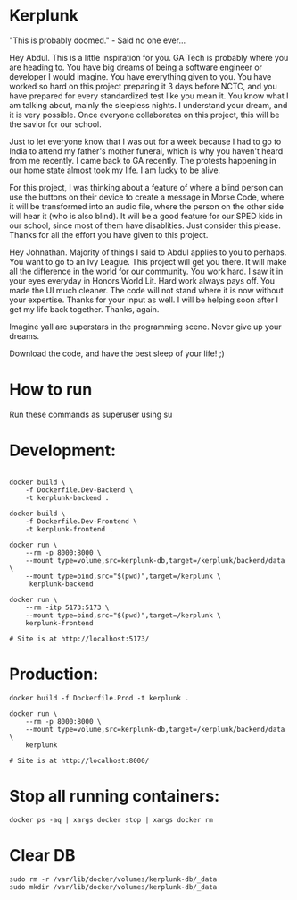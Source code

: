 # Kerplunk
"This is probably doomed." - Said no one ever...

Hey Abdul. This is a little inspiration for you. GA Tech is probably where you are heading to. You have big dreams of being a software engineer or developer I would imagine. You have everything given to you. You have worked so hard on this project preparing it 3 days before NCTC, and you have prepared for every standardized test like you mean it. You know what I am talking about, mainly the sleepless nights. I understand your dream, and it is very possible. Once everyone collaborates on this project, this will be the savior for our school. 

Just to let everyone know that I was out for a week because I had to go to India to attend my father's mother funeral, which is why you haven't heard from me recently. I came back to GA recently. The protests happening in our home state almost took my life. I am lucky to be alive.

For this project, I was thinking about a feature of where a blind person can use the buttons on their device to create a message in Morse Code, where it will be transformed into an audio file, where the person on the other side will hear it (who is also blind). It will be a good feature for our SPED kids in our school, since most of them have disablities. Just consider this please. Thanks for all the effort you have given to this project.

Hey Johnathan. Majority of things I said to Abdul applies to you to perhaps. You want to go to an Ivy League. This project will get you there. It will make all the difference in the world for our community. You work hard. I saw it in your eyes everyday in Honors World Lit. Hard work always pays off. You made the UI much cleaner. The code will not stand where it is now without your expertise. Thanks for your input as well. I will be helping soon after I get my life back together. Thanks, again. 

Imagine yall are superstars in the programming scene. Never give up your dreams. 

Download the code, and have the best sleep of your life! ;)

# How to run
Run these commands as superuser using su

# Development:
```

docker build \
    -f Dockerfile.Dev-Backend \
    -t kerplunk-backend .

docker build \
    -f Dockerfile.Dev-Frontend \
    -t kerplunk-frontend .

docker run \
    --rm -p 8000:8000 \
    --mount type=volume,src=kerplunk-db,target=/kerplunk/backend/data \
    --mount type=bind,src="$(pwd)",target=/kerplunk \
     kerplunk-backend

docker run \
    --rm -itp 5173:5173 \
    --mount type=bind,src="$(pwd)",target=/kerplunk \
    kerplunk-frontend

# Site is at http://localhost:5173/
```

# Production:
```
docker build -f Dockerfile.Prod -t kerplunk .

docker run \
    --rm -p 8000:8000 \
    --mount type=volume,src=kerplunk-db,target=/kerplunk/backend/data \
    kerplunk

# Site is at http://localhost:8000/
```

# Stop all running containers:
```
docker ps -aq | xargs docker stop | xargs docker rm
```

# Clear DB
```
sudo rm -r /var/lib/docker/volumes/kerplunk-db/_data
sudo mkdir /var/lib/docker/volumes/kerplunk-db/_data
```
